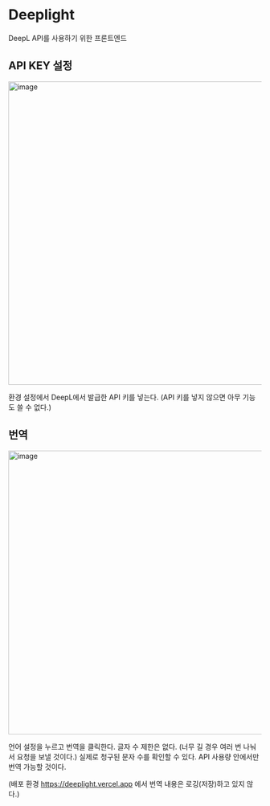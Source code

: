 # Deeplight
DeepL API를 사용하기 위한 프론트엔드 

## API KEY 설정
<img width="756" height="604" alt="image" src="https://github.com/user-attachments/assets/83ded3f9-2bde-406b-bea4-960343da918c" />

환경 설정에서 DeepL에서 발급한 API 키를 넣는다. 
(API 키를 넣지 않으면 아무 기능도 쓸 수 없다.)

## 번역
<img width="768" height="565" alt="image" src="https://github.com/user-attachments/assets/62fb83e2-2f88-4ad2-bd09-ea614dc8ee41" />

언어 설정을 누르고 번역을 클릭한다.
글자 수 제한은 없다. (너무 길 경우 여러 번 나눠서 요청을 보낼 것이다.)
실제로 청구된 문자 수를 확인할 수 있다.
API 사용량 안에서만 번역 가능할 것이다.

(배포 환경 https://deeplight.vercel.app 에서 번역 내용은 로깅(저장)하고 있지 않다.)
